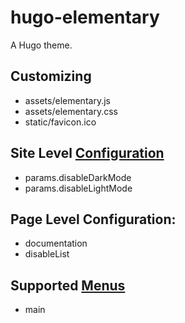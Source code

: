 # hugo-elementary
A Hugo theme.

## Customizing
- assets/elementary.js
- assets/elementary.css
- static/favicon.ico

## Site Level [Configuration](https://gohugo.io/getting-started/configuration/#example-configuration)
- params.disableDarkMode <boolean>
- params.disableLightMode <boolean>

## Page Level Configuration:
- documentation <boolean>
- disableList <boolean>

## Supported [Menus](https://gohugo.io/content-management/menus/#define-in-site-configuration)
- main
